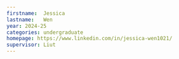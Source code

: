 ```yaml
---
firstname:  Jessica
lastname:   Wen
year: 2024-25
categories: undergraduate
homepage: https://www.linkedin.com/in/jessica-wen1021/
supervisor: Liut
---
```

